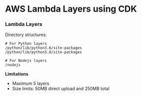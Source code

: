 # AWS Lambda Layers using CDK

### Lambda Layers
Directory structures: 
```shell
# For Python layers
/python/lib/python3.6/site-packages
/python/lib/python3.8/site-packages

# For Nodejs layers
/nodejs
```
**Limitations**
* Maximum 5 layers
* Size limits: 50MB direct upload and 250MB total